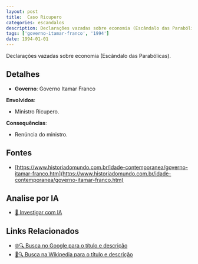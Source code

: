 ```yaml
---
layout: post
title:  Caso Ricupero
categories: escandalos
description: Declarações vazadas sobre economia (Escândalo das Parabólicas).
tags: ['governo-itamar-franco', '1994']
date: 1994-01-01
---
```


Declarações vazadas sobre economia (Escândalo das Parabólicas).

## Detalhes
- **Governo**: Governo Itamar Franco

**Envolvidos**:
- Ministro Ricupero.


**Consequências**:
- Renúncia do ministro.


## Fontes
- [https://www.historiadomundo.com.br/idade-contemporanea/governo-itamar-franco.htm](https://www.historiadomundo.com.br/idade-contemporanea/governo-itamar-franco.htm)


## Analise por IA
- [🤖 Investigar com IA](https://www.perplexity.ai/search?q=Caso%20Ricupero%20Declara%C3%A7%C3%B5es%20vazadas%20sobre%20economia%20%28Esc%C3%A2ndalo%20das%20Parab%C3%B3licas%29.%20Governo%20Itamar%20Franco)

## Links Relacionados
- [🌐🔍 Busca no Google para o título e descrição](https://www.google.com/search?q=Caso%20Ricupero%20Declara%C3%A7%C3%B5es%20vazadas%20sobre%20economia%20%28Esc%C3%A2ndalo%20das%20Parab%C3%B3licas%29.%20Governo%20Itamar%20Franco)
- [📖🔍 Busca na Wikipedia para o título e descrição](https://pt.wikipedia.org/w/index.php?search=Caso%20Ricupero%20Declara%C3%A7%C3%B5es%20vazadas%20sobre%20economia%20%28Esc%C3%A2ndalo%20das%20Parab%C3%B3licas%29.%20Governo%20Itamar%20Franco)

